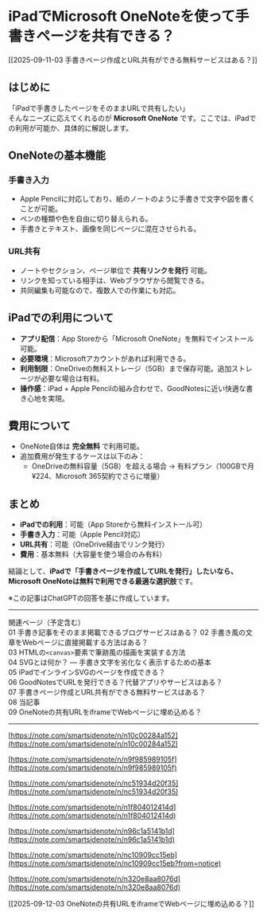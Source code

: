 # iPadでMicrosoft OneNoteを使って手書きページを共有できる？

[[2025-09-11-03 手書きページ作成とURL共有ができる無料サービスはある？]]

## はじめに
「iPadで手書きしたページをそのままURLで共有したい」  
そんなニーズに応えてくれるのが **Microsoft OneNote** です。ここでは、iPadでの利用が可能か、具体的に解説します。

## OneNoteの基本機能
### 手書き入力
- Apple Pencilに対応しており、紙のノートのように手書きで文字や図を書くことが可能。  
- ペンの種類や色を自由に切り替えられる。  
- 手書きとテキスト、画像を同じページに混在させられる。

### URL共有
- ノートやセクション、ページ単位で **共有リンクを発行** 可能。  
- リンクを知っている相手は、Webブラウザから閲覧できる。  
- 共同編集も可能なので、複数人での作業にも対応。

## iPadでの利用について
- **アプリ配信**：App Storeから「Microsoft OneNote」を無料でインストール可能。  
- **必要環境**：Microsoftアカウントがあれば利用できる。  
- **利用制限**：OneDriveの無料ストレージ（5GB）まで保存可能。追加ストレージが必要な場合は有料。  
- **操作感**：iPad + Apple Pencilの組み合わせで、GoodNotesに近い快適な書き心地を実現。

## 費用について
- OneNote自体は **完全無料** で利用可能。  
- 追加費用が発生するケースは以下のみ：  
  - OneDriveの無料容量（5GB）を超える場合 → 有料プラン（100GBで月¥224、Microsoft 365契約でさらに増量）  

## まとめ
- **iPadでの利用**：可能（App Storeから無料インストール可）  
- **手書き入力**：可能（Apple Pencil対応）  
- **URL共有**：可能（OneDrive経由でリンク発行）  
- **費用**：基本無料（大容量を使う場合のみ有料）  

結論として、**iPadで「手書きページを作成してURLを発行」したいなら、Microsoft OneNoteは無料で利用できる最適な選択肢**です。  

※この記事はChatGPTの回答を基に作成しています。

---

関連ページ（予定含む）  
01 手書き記事をそのまま掲載できるブログサービスはある？
02 手書き風の文章をWebページに直接掲載する方法はある？  
03 HTMLの`<canvas>`要素で筆跡風の描画を実装する方法  
04 SVGとは何か？ — 手書き文字を劣化なく表示するための基本  
05 iPadでインラインSVGのページを作成できる？  
06 GoodNotesでURLを発行できる？代替アプリやサービスはある？  
07 手書きページ作成とURL共有ができる無料サービスはある？  
08 当記事  
09 OneNoteの共有URLをiframeでWebページに埋め込める？

---

[https://note.com/smartsidenote/n/n10c00284a152](https://note.com/smartsidenote/n/n10c00284a152)

[https://note.com/smartsidenote/n/n9f985989105f](https://note.com/smartsidenote/n/n9f985989105f)

[https://note.com/smartsidenote/n/nc51934d20f35](https://note.com/smartsidenote/n/nc51934d20f35)

[https://note.com/smartsidenote/n/n1f804012414d](https://note.com/smartsidenote/n/n1f804012414d)

[https://note.com/smartsidenote/n/n96c1a5141b1d](https://note.com/smartsidenote/n/n96c1a5141b1d)

[https://note.com/smartsidenote/n/nc10909cc15eb](https://note.com/smartsidenote/n/nc10909cc15eb?from=notice)

[https://note.com/smartsidenote/n/n320e8aa8076d](https://note.com/smartsidenote/n/n320e8aa8076d)




[[2025-09-12-03 OneNoteの共有URLをiframeでWebページに埋め込める？]]
